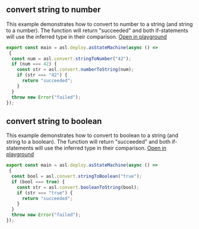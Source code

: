 
## convert string to number
This example demonstrates how to convert to number to a string (and string to a number). The function will return "succeeded" and both if-statements will use the inferred type in their comparison.
[Open in playground](https://asl-editor-spike-ts-stedi.vercel.app/?aW1wb3J0ICogYXMgYXNsIGZyb20gIkB0czJhc2wvYXNsLWxpYiIKCmV4cG9ydCBjb25zdCBtYWluID0gYXNsLmRlcGxveS5hc1N0YXRlTWFjaGluZShhc3luYyAoKSA9PiAKIHsKICBjb25zdCBudW0gPSBhc2wuY29udmVydC5zdHJpbmdUb051bWJlcigiNDIiKTsKICBpZiAobnVtID09PSA0MikgewogICAgY29uc3Qgc3RyID0gYXNsLmNvbnZlcnQubnVtYmVyVG9TdHJpbmcobnVtKTsKICAgIGlmIChzdHIgPT09ICI0MiIpIHsKICAgICAgcmV0dXJuICJzdWNjZWVkZWQiOwogICAgfQogIH0KICB0aHJvdyBuZXcgRXJyb3IoImZhaWxlZCIpOwp9KTsKCg==)

``` typescript
export const main = asl.deploy.asStateMachine(async () => 
 {
  const num = asl.convert.stringToNumber("42");
  if (num === 42) {
    const str = asl.convert.numberToString(num);
    if (str === "42") {
      return "succeeded";
    }
  }
  throw new Error("failed");
});


```


## convert string to boolean
This example demonstrates how to convert to boolean to a string (and string to a boolean). The function will return "succeeded" and both if-statements will use the inferred type in their comparison.
[Open in playground](https://asl-editor-spike-ts-stedi.vercel.app/?aW1wb3J0ICogYXMgYXNsIGZyb20gIkB0czJhc2wvYXNsLWxpYiIKCmV4cG9ydCBjb25zdCBtYWluID0gYXNsLmRlcGxveS5hc1N0YXRlTWFjaGluZShhc3luYyAoKSA9PiAKIHsKICBjb25zdCBib29sID0gYXNsLmNvbnZlcnQuc3RyaW5nVG9Cb29sZWFuKCJ0cnVlIik7CiAgaWYgKGJvb2wgPT09IHRydWUpIHsKICAgIGNvbnN0IHN0ciA9IGFzbC5jb252ZXJ0LmJvb2xlYW5Ub1N0cmluZyhib29sKTsKICAgIGlmIChzdHIgPT09ICJ0cnVlIikgewogICAgICByZXR1cm4gInN1Y2NlZWRlZCI7CiAgICB9CiAgfQogIHRocm93IG5ldyBFcnJvcigiZmFpbGVkIik7Cn0pOwoK)

``` typescript
export const main = asl.deploy.asStateMachine(async () => 
 {
  const bool = asl.convert.stringToBoolean("true");
  if (bool === true) {
    const str = asl.convert.booleanToString(bool);
    if (str === "true") {
      return "succeeded";
    }
  }
  throw new Error("failed");
});


```


